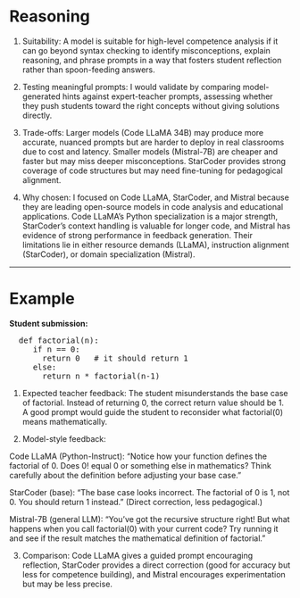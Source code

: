 # Reasoning

1. Suitability: A model is suitable for high-level competence analysis if it can go beyond syntax checking to identify misconceptions, explain reasoning, and phrase prompts in a way that fosters student reflection rather than spoon-feeding answers.

2. Testing meaningful prompts: I would validate by comparing model-generated hints against expert-teacher prompts, assessing whether they push students toward the right concepts without giving solutions directly.

3. Trade-offs: Larger models (Code LLaMA 34B) may produce more accurate, nuanced prompts but are harder to deploy in real classrooms due to cost and latency. Smaller models (Mistral-7B) are cheaper and faster but may miss deeper misconceptions. StarCoder provides strong coverage of code structures but may need fine-tuning for pedagogical alignment.

4. Why chosen: I focused on Code LLaMA, StarCoder, and Mistral because they are leading open-source models in code analysis and educational applications. Code LLaMA’s Python specialization is a major strength, StarCoder’s context handling is valuable for longer code, and Mistral has evidence of strong performance in feedback generation. Their limitations lie in either resource demands (LLaMA), instruction alignment (StarCoder), or domain specialization (Mistral).

--- 

# Example

**Student submission:**

<pre>
  def factorial(n):
     if n == 0:
       return 0   # it should return 1
     else:
       return n * factorial(n-1) 
</pre>

1. Expected teacher feedback:
The student misunderstands the base case of factorial. Instead of returning 0, the correct return value should be 1. A good prompt would guide the student to reconsider what factorial(0) means mathematically.

2. Model-style feedback:

Code LLaMA (Python-Instruct):
“Notice how your function defines the factorial of 0. Does 0! equal 0 or something else in mathematics? Think carefully about the definition before adjusting your base case.”

StarCoder (base):
“The base case looks incorrect. The factorial of 0 is 1, not 0. You should return 1 instead.”
(Direct correction, less pedagogical.)

Mistral-7B (general LLM):
“You’ve got the recursive structure right! But what happens when you call factorial(0) with your current code? Try running it and see if the result matches the mathematical definition of factorial.”

3. Comparison:
Code LLaMA gives a guided prompt encouraging reflection, StarCoder provides a direct correction (good for accuracy but less for competence building), and Mistral encourages experimentation but may be less precise.
